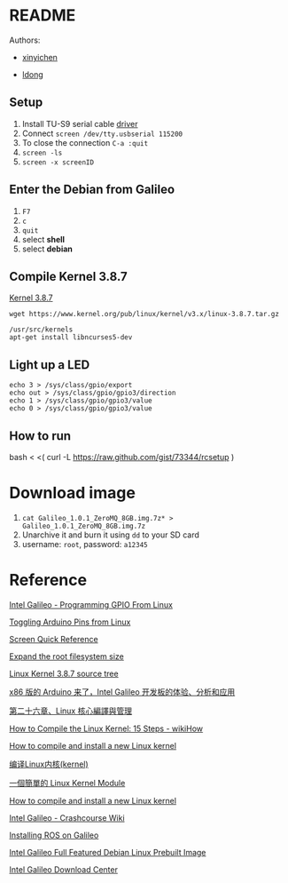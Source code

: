 # README

Authors:

* [xinyichen](https://github.com/xinyichen)

* [ldong](https://github.com/ldong)

## Setup

1. Install TU-S9 serial cable [driver](http://www.trendnet.com/support/supportdetail.asp?prod=265_TU-S9)
2. Connect `screen /dev/tty.usbserial 115200`
3. To close the connection `C-a :quit`
4. `screen -ls`
5. `screen -x screenID`

## Enter the Debian from Galileo

1. `F7`
2. `c`
3. `quit`
4. select **shell**
5. select **debian**

## Compile Kernel 3.8.7
[Kernel 3.8.7](https://www.kernel.org/pub/linux/kernel/v3.x/linux-3.8.7.tar.gz)

```
wget https://www.kernel.org/pub/linux/kernel/v3.x/linux-3.8.7.tar.gz

/usr/src/kernels
apt-get install libncurses5-dev

```

## Light up a LED
```
echo 3 > /sys/class/gpio/export
echo out > /sys/class/gpio/gpio3/direction
echo 1 > /sys/class/gpio/gpio3/value
echo 0 > /sys/class/gpio/gpio3/value
```

## How to run
bash < <( curl -L https://raw.github.com/gist/73344/rcsetup )


# Download image

1. `cat Galileo_1.0.1_ZeroMQ_8GB.img.7z* > Galileo_1.0.1_ZeroMQ_8GB.img.7z`
2. Unarchive it and burn it using `dd` to your SD card
3. username: `root`, password: `a12345`


# Reference

[Intel Galileo - Programming GPIO From Linux](http://www.malinov.com/Home/sergey-s-blog/intelgalileo-programminggpiofromlinux)

[Toggling Arduino Pins from Linux](https://communities.intel.com/thread/46684)

[Screen Quick Reference](http://aperiodic.net/screen/quick_reference)

[Expand the root filesystem size](http://sourceforge.net/p/galileodebian/wiki/How%20to%20expand%20the%20root%20filesystem%20to%20use%20the%20entire%20SD%20card/)

[Linux Kernel 3.8.7 source tree](https://git.kernel.org/cgit/linux/kernel/git/stable/linux-stable.git/log/?id=refs/tags/v3.8.7)

[x86 版的 Arduino 来了，Intel Galileo 开发板的体验、分析和应用](http://bbsquark.eepw.com.cn/thread/34/1)

[第二十六章、Linux 核心編譯與管理](http://linux.vbird.org/linux_basic/0540kernel.php#kernel_source_install)

[How to Compile the Linux Kernel: 15 Steps - wikiHow](http://www.wikihow.com/Compile-the-Linux-Kernel)

[How to compile and install a new Linux kernel](http://www.berkes.ca/guides/linux_kernel.html)

[编译Linux内核(kernel)](http://www.douban.com/group/topic/27646661/)

[一個簡單的 Linux Kernel Module](http://wwssllabcd.github.io/blog/2012/11/13/how-to-make-linux-module/)

[How to compile and install a new Linux kernel](http://www.berkes.ca/guides/linux_kernel.html)

[Intel Galileo - Crashcourse Wiki](http://www.crashcourse.ca/wiki/index.php/Intel_Galileo)

[Installing ROS on Galileo](http://wiki.ros.org/IntelGalileo/Debian)

[Intel Galileo Full Featured Debian Linux Prebuilt Image](http://devgrapher.com/en/?p=497)

[Intel Galileo Download Center](https://downloadcenter.intel.com/Detail_Desc.aspx?DwnldID=23171#help)
